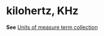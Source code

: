 # kilohertz, KHz

**See** [Units of measure term collection](https://worldready.cloudapp.net/Styleguide/Read?id=2700&topicid=28884)
